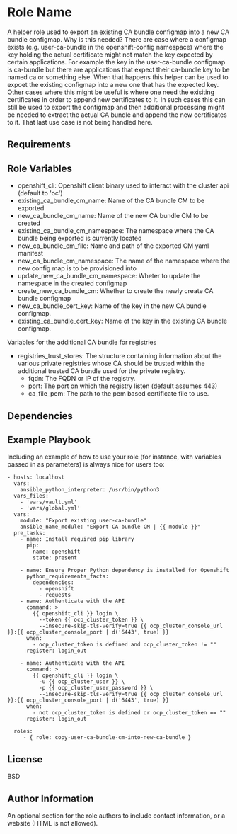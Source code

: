 Role Name
=========

A helper role used to export an existing CA bundle configmap into a new CA bundle configmap.
Why is this needed? There are case where a configmap exists (e.g. user-ca-bundle in the openshift-config namespace) where the key holding the actual certificate might not match the key expected by certain applications. For example the key in the user-ca-bundle configmap is ca-bundle but there are applications that expect their ca-bundle key to be named ca or something else. When that happens this helper can be used to expoet the existing configmap into a new one that has the expected key. 
Other cases where this might be useful is where one need the exisiting certificates in order to append new certificates to it. In such cases this can still be used to export the configmap and then additional processing might be needed to extract the actual CA bundle and append the new certificates to it. That last use case is not being handled here. 

Requirements
------------


Role Variables
--------------

- openshift_cli: Openshift client binary used to interact with the cluster api (default to 'oc')
- existing_ca_bundle_cm_name: Name of the CA bundle CM to be exported
- new_ca_bundle_cm_name: Name of the new CA bundle CM to be created
- existing_ca_bundle_cm_namespace: The namespace where the CA bundle being exported is currently located
- new_ca_bundle_cm_file: Name and path of the exported CM yaml manifest 
- new_ca_bundle_cm_namespace: The name of the namespace where the new config map is to be provisioned into
- update_new_ca_bundle_cm_namespace: Wheter to update the namespace in the created configmap
- create_new_ca_bundle_cm: Whether to create the newly create CA bundle configmap
- new_ca_bundle_cert_key: Name of the key in the new CA bundle configmap.
- existing_ca_bundle_cert_key: Name of the key in the existing CA bundle configmap.

Variables for the additional CA bundle for registries
- registries_trust_stores: The structure containing information about the various private registries whose CA should be trusted within the additional trusted CA bundle used for the private registry.
   - fqdn: The FQDN or IP of the registry.
   - port: The port on which the registry listen (default assumes 443)
   - ca_file_pem: The path to the pem based certificate file to use.
      
Dependencies
------------


Example Playbook
----------------

Including an example of how to use your role (for instance, with variables passed in as parameters) is always nice for users too:

    - hosts: localhost
      vars:
        ansible_python_interpreter: /usr/bin/python3
      vars_files:
        - 'vars/vault.yml'
        - 'vars/global.yml'
      vars:
        module: "Export existing user-ca-bundle"
        ansible_name_module: "Export CA bundle CM | {{ module }}" 
      pre_tasks:
        - name: Install required pip library
          pip:
            name: openshift
            state: present

        - name: Ensure Proper Python dependency is installed for Openshift
          python_requirements_facts:
            dependencies:
              - openshift
              - requests
        - name: Authenticate with the API
          command: >
            {{ openshift_cli }} login \
              --token {{ ocp_cluster_token }} \
              --insecure-skip-tls-verify=true {{ ocp_cluster_console_url }}:{{ ocp_cluster_console_port | d('6443', true) }}
          when:
            - ocp_cluster_token is defined and ocp_cluster_token != ""
          register: login_out

        - name: Authenticate with the API
          command: >
            {{ openshift_cli }} login \
              -u {{ ocp_cluster_user }} \
              -p {{ ocp_cluster_user_password }} \
              --insecure-skip-tls-verify=true {{ ocp_cluster_console_url }}:{{ ocp_cluster_console_port | d('6443', true) }}
          when:
            - not ocp_cluster_token is defined or ocp_cluster_token == ""
          register: login_out

      roles:
         - { role: copy-user-ca-bundle-cm-into-new-ca-bundle }

License
-------

BSD

Author Information
------------------

An optional section for the role authors to include contact information, or a website (HTML is not allowed).
